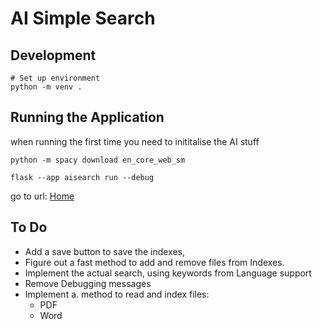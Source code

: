 # AI Simple Search

## Development

```
# Set up environment
python -m venv .
```

## Running the Application

when running the first time you need to inititalise the AI stuff
```
python -m spacy download en_core_web_sm
```

```
flask --app aisearch run --debug
```

go to url: [Home](http://127.0.0.1:5000/)

	
## To Do

- Add a save button to save the indexes,
- Figure out a fast method to add and remove files from Indexes.
- Implement the actual search, using keywords from Language support
- Remove Debugging messages
- Implement a. method to read and index files:
	- PDF
	- Word